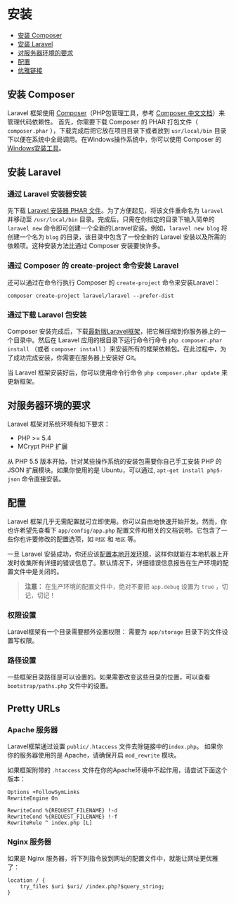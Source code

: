 # 安装

- [安装 Composer](#install-composer)
- [安装 Laravel](#install-laravel)
- [对服务器环境的要求](#server-requirements)
- [配置](#configuration)
- [优雅链接](#pretty-urls)

<a name="install-composer"></a>
## 安装 Composer

Laravel 框架使用 [Composer](http://getcomposer.org)（PHP包管理工具，参考 [Composer 中文文档](http://www.phpcomposer.com/)）来管理代码依赖性。
首先，你需要下载 Composer 的 PHAR 打包文件（ `composer.phar` ），下载完成后把它放在项目目录下或者放到 `usr/local/bin` 目录下以便在系统中全局调用。在Windows操作系统中，你可以使用 Composer 的[Windows安装工具](https://getcomposer.org/Composer-Setup.exe)。

<a name="install-laravel"></a>
## 安装 Laravel

### 通过 Laravel 安装器安装

先下载 [Laravel 安装器 PHAR 文件](http://laravel.com/laravel.phar)。为了方便起见，将该文件重命名为 `laravel` 并移动至 `/usr/local/bin` 目录。完成后，只需在你指定的目录下输入简单的 `laravel new` 命令即可创建一个全新的Laravel安装。例如，`laravel new blog` 将创建一个名为 `blog` 的目录，该目录中包含了一份全新的 Laravel 安装以及所需的依赖项。这种安装方法比通过 Composer 安装要快许多。

### 通过 Composer 的 create-project 命令安装 Laravel

还可以通过在命令行执行 Composer 的 `create-project` 命令来安装Laravel：

	composer create-project laravel/laravel --prefer-dist

### 通过下载 Laravel 包安装

Composer 安装完成后，下载[最新版Laravel框架](https://github.com/laravel/laravel/archive/master.zip)，把它解压缩到你服务器上的一个目录中。然后在 Laravel 应用的根目录下运行命令行命令 `php composer.phar install` （或者 `composer install` ）来安装所有的框架依赖包。在此过程中，为了成功完成安装，你需要在服务器上安装好 Git。

当 Laravel 框架安装好后，你可以使用命令行命令 `php composer.phar update` 来更新框架。

<a name="server-requirements"></a>
## 对服务器环境的要求

Laravel 框架对系统环境有如下要求：

- PHP >= 5.4
- MCrypt PHP 扩展

从 PHP 5.5 版本开始，针对某些操作系统的安装包需要你自己手工安装 PHP 的 JSON 扩展模块。如果你使用的是 Ubuntu，可以通过,  `apt-get install php5-json` 命令直接安装。

<a name="configuration"></a>
## 配置

Laravel 框架几乎无需配置就可立即使用。你可以自由地快速开始开发。然而，你也许希望先查看下 `app/config/app.php` 配置文件和相关的文档说明。它包含了一些你也许要修改的配置选项，如 `时区` 和 `地区` 等。

一旦 Laravel 安装成功，你还应该[配置本地开发环境](/docs/configuration#environment-configuration)，这样你就能在本地机器上开发时收集所有详细的错误信息了。默认情况下，详细错误信息报告在生产环境的配置文件中是关闭的。

> **注意：** 在生产环境的配置文件中，绝对不要把 `app.debug` 设置为 `true` ，切记，切记！

<a name="permissions"></a>
### 权限设置
Laravel框架有一个目录需要额外设置权限： 需要为 `app/storage` 目录下的文件设置写权限。

<a name="paths"></a>
### 路径设置

一些框架目录路径是可以设置的。如果需要改变这些目录的位置，可以查看 `bootstrap/paths.php` 文件中的设置。

<a name="pretty-urls"></a>
## Pretty URLs

### Apache 服务器

Laravel框架通过设置 `public/.htaccess` 文件去除链接中的`index.php`。 如果你你的服务器使用的是 Apache，请确保开启 `mod_rewrite` 模块。

如果框架附带的 `.htaccess` 文件在你的Apache环境中不起作用，请尝试下面这个版本：

	Options +FollowSymLinks
	RewriteEngine On

	RewriteCond %{REQUEST_FILENAME} !-d
	RewriteCond %{REQUEST_FILENAME} !-f
	RewriteRule ^ index.php [L]

### Nginx 服务器

如果是 Nginx 服务器，将下列指令放到网址的配置文件中，就能让网址更优雅了：

    location / {
        try_files $uri $uri/ /index.php?$query_string;
    }
